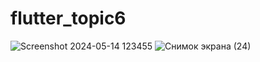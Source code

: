 # flutter_topic6
![Screenshot 2024-05-14 123455](https://github.com/nuraisxx/flutter_topic6/assets/144226071/82622156-81bc-49cb-b27b-1aa4ae2b9d24)
![Снимок экрана (24)](https://github.com/nuraisxx/flutter_topic6/assets/144226071/505eceb6-7994-47e5-8791-836e1e0b2832)
